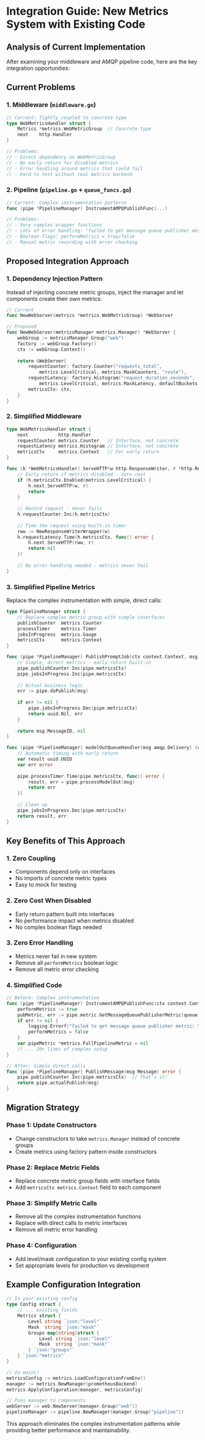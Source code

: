 # Integration Guide: New Metrics System with Existing Code

## Analysis of Current Implementation

After examining your middleware and AMQP pipeline code, here are the key integration opportunities:

## Current Problems

### 1. Middleware (`middleware.go`)
```go
// Current: Tightly coupled to concrete type
type WebMetricsHandler struct {
    Metrics *metrics.WebMetricGroup  // Concrete type
    next    http.Handler
}

// Problems:
// - Direct dependency on WebMetricGroup
// - No early return for disabled metrics
// - Error handling around metrics that could fail
// - Hard to test without real metrics backend
```

### 2. Pipeline (`pipeline.go` + `queue_funcs.go`)
```go
// Current: Complex instrumentation patterns
func (pipe *PipelineManager) InstrumentAMPQPublishFunc(...)

// Problems:
// - Very complex wrapper functions
// - Lots of error handling: "failed to get message queue publisher metric"
// - Boolean flags: performMetrics = true/false
// - Manual metric recording with error checking
```

## Proposed Integration Approach

### 1. Dependency Injection Pattern

Instead of injecting concrete metric groups, inject the manager and let components create their own metrics:

```go
// Current
func NewWebServer(metrics *metrics.WebMetricGroup) *WebServer

// Proposed  
func NewWebServer(metricsManager metrics.Manager) *WebServer {
    webGroup := metricsManager.Group("web")
    factory := webGroup.Factory()
    ctx := webGroup.Context()
    
    return &WebServer{
        requestCounter: factory.Counter("requests_total", 
            metrics.LevelCritical, metrics.MaskCounters, "route"),
        requestLatency: factory.Histogram("request_duration_seconds",
            metrics.LevelCritical, metrics.MaskLatency, defaultBuckets, "route"),
        metricsCtx: ctx,
    }
}
```

### 2. Simplified Middleware

```go
type WebMetricsHandler struct {
    next           http.Handler
    requestCounter metrics.Counter   // Interface, not concrete
    requestLatency metrics.Histogram // Interface, not concrete  
    metricsCtx     metrics.Context   // For early return
}

func (h *WebMetricsHandler) ServeHTTP(w http.ResponseWriter, r *http.Request) {
    // Early return if metrics disabled - zero cost
    if !h.metricsCtx.Enabled(metrics.LevelCritical) {
        h.next.ServeHTTP(w, r)
        return
    }
    
    // Record request - never fails
    h.requestCounter.Inc(h.metricsCtx)
    
    // Time the request using built-in timer
    rww := NewResponseWriterWrapper(w)
    h.requestLatency.Time(h.metricsCtx, func() error {
        h.next.ServeHTTP(rww, r)
        return nil
    })
    
    // No error handling needed - metrics never fail
}
```

### 3. Simplified Pipeline Metrics

Replace the complex instrumentation with simple, direct calls:

```go
type PipelineManager struct {
    // Replace complex metric group with simple interfaces
    publishCounter  metrics.Counter
    processTimer    metrics.Timer
    jobsInProgress  metrics.Gauge
    metricsCtx      metrics.Context
}

func (pipe *PipelineManager) PublishPromptJob(ctx context.Context, msg *api.PromptInMessage) (uuid.UUID, error) {
    // Simple, direct metrics - early return built-in
    pipe.publishCounter.Inc(pipe.metricsCtx)
    pipe.jobsInProgress.Inc(pipe.metricsCtx)
    
    // Actual business logic
    err := pipe.doPublish(msg)
    
    if err != nil {
        pipe.jobsInProgress.Dec(pipe.metricsCtx)
        return uuid.Nil, err
    }
    
    return msg.MessageID, nil
}

func (pipe *PipelineManager) modelOutQueueHandler(msg amqp.Delivery) (uuid.UUID, error) {
    // Automatic timing with early return
    var result uuid.UUID
    var err error
    
    pipe.processTimer.Time(pipe.metricsCtx, func() error {
        result, err = pipe.processModelOut(msg)
        return err
    })
    
    // Clean up
    pipe.jobsInProgress.Dec(pipe.metricsCtx)
    return result, err
}
```

## Key Benefits of This Approach

### 1. **Zero Coupling**
- Components depend only on interfaces
- No imports of concrete metric types
- Easy to mock for testing

### 2. **Zero Cost When Disabled**
- Early return pattern built into interfaces
- No performance impact when metrics disabled
- No complex boolean flags needed

### 3. **Zero Error Handling**
- Metrics never fail in new system
- Remove all `performMetrics` boolean logic
- Remove all metric error checking

### 4. **Simplified Code**
```go
// Before: Complex instrumentation
func (pipe *PipelineManager) InstrumentAMPQPublishFunc(ctx context.Context, queue string, handler AMPQPublishFunc) AMPQPublishFunc {
    performMetrics := true
    pubMetric, err := pipe.metric.GetMessageQueuePublisherMetric(queue)
    if err != nil {
        logging.Errorf("failed to get message queue publisher metric: %v", err)
        performMetrics = false
    }
    var pipeMetric *metrics.FullPipelineMetric = nil
    // ... 20+ lines of complex setup
}

// After: Simple direct calls  
func (pipe *PipelineManager) PublishMessage(msg Message) error {
    pipe.publishCounter.Inc(pipe.metricsCtx)  // That's it!
    return pipe.actualPublish(msg)
}
```

## Migration Strategy

### Phase 1: Update Constructors
- Change constructors to take `metrics.Manager` instead of concrete groups
- Create metrics using factory pattern inside constructors

### Phase 2: Replace Metric Fields
- Replace concrete metric group fields with interface fields
- Add `metricsCtx metrics.Context` field to each component

### Phase 3: Simplify Metric Calls
- Remove all the complex instrumentation functions
- Replace with direct calls to metric interfaces
- Remove all metric error handling

### Phase 4: Configuration
- Add level/mask configuration to your existing config system
- Set appropriate levels for production vs development

## Example Configuration Integration

```go
// In your existing config
type Config struct {
    // ... existing fields
    Metrics struct {
        Level string `json:"level"`
        Mask  string `json:"mask"`
        Groups map[string]struct {
            Level string `json:"level"`
            Mask  string `json:"mask"`
        } `json:"groups"`
    } `json:"metrics"`
}

// In main()
metricsConfig := metrics.LoadConfigurationFromEnv()
manager := metrics.NewManager(prometheusBackend)
metrics.ApplyConfiguration(manager, metricsConfig)

// Pass manager to components
webServer := web.NewServer(manager.Group("web"))
pipelineManager := pipeline.NewManager(manager.Group("pipeline"))
```

This approach eliminates the complex instrumentation patterns while providing better performance and maintainability.
